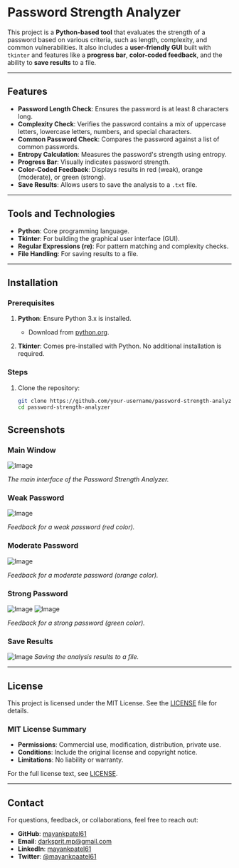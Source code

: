# Password Strength Analyzer

This project is a **Python-based tool** that evaluates the strength of a password based on various criteria, such as length, complexity, and common vulnerabilities. It also includes a **user-friendly GUI** built with `tkinter` and features like a **progress bar**, **color-coded feedback**, and the ability to **save results** to a file.

---

## Features
- **Password Length Check**: Ensures the password is at least 8 characters long.
- **Complexity Check**: Verifies the password contains a mix of uppercase letters, lowercase letters, numbers, and special characters.
- **Common Password Check**: Compares the password against a list of common passwords.
- **Entropy Calculation**: Measures the password's strength using entropy.
- **Progress Bar**: Visually indicates password strength.
- **Color-Coded Feedback**: Displays results in red (weak), orange (moderate), or green (strong).
- **Save Results**: Allows users to save the analysis to a `.txt` file.

---

## Tools and Technologies
- **Python**: Core programming language.
- **Tkinter**: For building the graphical user interface (GUI).
- **Regular Expressions (re)**: For pattern matching and complexity checks.
- **File Handling**: For saving results to a file.

---

## Installation

### Prerequisites
1. **Python**: Ensure Python 3.x is installed.
   - Download from [python.org](https://www.python.org/downloads/).

2. **Tkinter**: Comes pre-installed with Python. No additional installation is required.

### Steps
1. Clone the repository:
   ```bash
   git clone https://github.com/your-username/password-strength-analyzer.git
   cd password-strength-analyzer

## Screenshots

### Main Window
![Image](https://github.com/user-attachments/assets/62090ad3-8eeb-44b2-9271-7629c7e655f7) 

*The main interface of the Password Strength Analyzer.*

### Weak Password

![Image](https://github.com/user-attachments/assets/90073b23-466d-4a92-8bf8-fd1b5630e207)

*Feedback for a weak password (red color).*

### Moderate Password
![Image](https://github.com/user-attachments/assets/06fee5ba-2d18-4089-adbd-d69504a07382)

*Feedback for a moderate password (orange color).*

### Strong Password
![Image](https://github.com/user-attachments/assets/cf95263d-fb4d-4b78-aeec-843d5c2b11f9)
![Image](https://github.com/user-attachments/assets/6154cb61-6b36-420c-bc00-c8c9498dd748)

*Feedback for a strong password (green color).*

### Save Results
![Image](https://github.com/user-attachments/assets/7e05c198-c4ac-459b-a125-3ff00430f4d7)
*Saving the analysis results to a file.*

---

## License

This project is licensed under the MIT License. See the [LICENSE](LICENSE) file for details.

### MIT License Summary
- **Permissions**: Commercial use, modification, distribution, private use.
- **Conditions**: Include the original license and copyright notice.
- **Limitations**: No liability or warranty.

For the full license text, see [LICENSE](LICENSE).

---

## Contact

For questions, feedback, or collaborations, feel free to reach out:

- **GitHub**: [mayankpatel61](https://github.com/mayankpatel61)  
- **Email**: darksprit.mp@gmail.com  
- **LinkedIn**: [mayankpatel61](https://www.linkedin.com/in/mayankpatel61)  
- **Twitter**: [@mayankpaatel61](https://twitter.com/mayankpatel61)  
   
